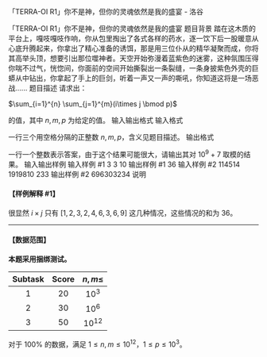 



「TERRA-OI R1」你不是神，但你的灵魂依然是我的盛宴 - 洛谷














「TERRA-OI R1」你不是神，但你的灵魂依然是我的盛宴
题目背景
踏在这木质的平台上，嘎吱嘎吱作响，你从包里掏出了各式各样的药水，逐一饮下后一股暖意从心底升腾起来，你拿出了精心准备的诱饵，那是用三位仆从的精华凝聚而成，你将其高举头顶，想要引出那位噬神者。天空开始弥漫着蓝紫色的迷雾，这种氛围压得你喘不过气，恍惚间，你面前的空间开始撕裂出一条裂缝，一条身披紫色外壳的巨蟒从中钻出，你拿起了手上的巨剑，听着一声又一声的嘶吼，你知道这将是一场恶战......
题目描述
请求出：

$\sum_{i=1}^{n} \sum_{j=1}^{m}(i\times j \bmod p)$ 

的值，其中 $n,m,p$ 为给定的值。
输入输出格式
输入格式

一行三个用空格分隔的正整数 $n,m,p$，含义见题目描述。
输出格式

一行一个整数表示答案，由于这个结果可能很大，请输出其对 $10^9+7$ 取模的结果。
输入输出样例
输入样例 #1
3 3 10
输出样例 #1
36
输入样例 #2
114514 1919810 233
输出样例 #2
696303234
说明
#### 【样例解释 #1】

很显然 $i\times j$ 只有 $[1,2,3,2,4,6,3,6,9]$ 这几种情况，这些情况的和为 $36$。

------------

#### 【数据范围】

**本题采用捆绑测试。**

| Subtask | Score | $n,m\le$ |
| :----------: | :----------: | :----------: |
| $1$ | $20$ | $10^3$ |
| $2$ | $30$ | $10^6$ |
| $3$ | $50$ | $10^{12}$ |

对于 $100\%$ 的数据，满足 $1\le n,m\le10^{12}$，$1\le p\le10^3$。







